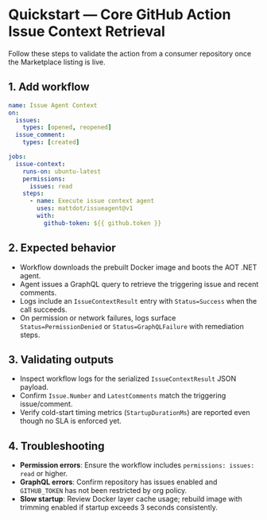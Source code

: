 # Quickstart — Core GitHub Action Issue Context Retrieval

Follow these steps to validate the action from a consumer repository once the Marketplace listing is live.

## 1. Add workflow
```yaml
name: Issue Agent Context
on:
  issues:
    types: [opened, reopened]
  issue_comment:
    types: [created]

jobs:
  issue-context:
    runs-on: ubuntu-latest
    permissions:
      issues: read
    steps:
      - name: Execute issue context agent
        uses: mattdot/issueagent@v1
        with:
          github-token: ${{ github.token }}
```

## 2. Expected behavior
- Workflow downloads the prebuilt Docker image and boots the AOT .NET agent.
- Agent issues a GraphQL query to retrieve the triggering issue and recent comments.
- Logs include an `IssueContextResult` entry with `Status=Success` when the call succeeds.
- On permission or network failures, logs surface `Status=PermissionDenied` or `Status=GraphQLFailure` with remediation steps.

## 3. Validating outputs
- Inspect workflow logs for the serialized `IssueContextResult` JSON payload.
- Confirm `Issue.Number` and `LatestComments` match the triggering issue/comment.
- Verify cold-start timing metrics (`StartupDurationMs`) are reported even though no SLA is enforced yet.

## 4. Troubleshooting
- **Permission errors**: Ensure the workflow includes `permissions: issues: read` or higher.
- **GraphQL errors**: Confirm repository has issues enabled and `GITHUB_TOKEN` has not been restricted by org policy.
- **Slow startup**: Review Docker layer cache usage; rebuild image with trimming enabled if startup exceeds 3 seconds consistently.
